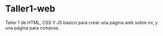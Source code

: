 # Taller1-web
Taller 1 de HTML, CSS Y JS básico para crear una página web sobre mi, y una página para compras.
